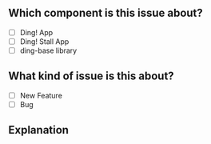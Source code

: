 ## Which component is this issue about?

<!-- Check any one of them by changing [ ] to [x].  -->

* [ ] Ding! App
* [ ] Ding! Stall App
* [ ] ding-base library

## What kind of issue is this about?

* [ ] New Feature
* [ ] Bug

## Explanation

<!-- If this is a bug, explain how to re-produce and how you plan to fix it.  -->

<!-- If this is a new feature, explain the use case/user story and how you plan to implement it -->
